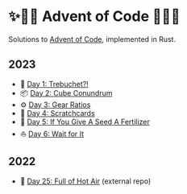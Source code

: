 # ✨🎄🦀 Advent of Code 🦀🎄✨

Solutions to [Advent of Code], implemented in Rust.

## 2023

- 🚀 [Day 1: Trebuchet?!](2023/day-1)
- 📦 [Day 2: Cube Conundrum](2023/day-2)
- ⚙️ [Day 3: Gear Ratios](2023/day-3)
- 📝 [Day 4: Scratchcards](2023/day-4)
- 🌱 [Day 5: If You Give A Seed A Fertilizer](2023/day-5)
- ⛵ [Day 6: Wait for It](2023/day-6)

## 2022

- 🎈 [Day 25: Full of Hot Air](https://github.com/sunsided/snafu-numbers) (external repo)

[Advent of Code]: https://adventofcode.com/
